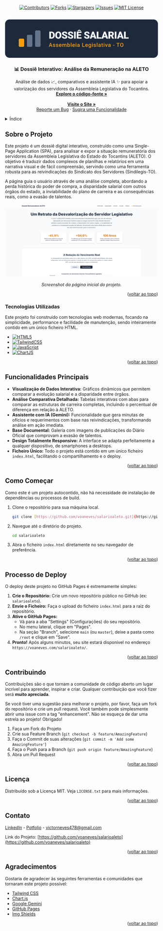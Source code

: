 <a name="readme-top"></a>

<div align="center">
  
  [![Contributors][contributors-shield]][contributors-url]
  [![Forks][forks-shield]][forks-url]
  [![Stargazers][stars-shield]][stars-url]
  [![Issues][issues-shield]][issues-url]
  [![MIT License][license-shield]][license-url]
  
</div>
<br />
<div align="center">
  <a href="https://github.com/voaneves/salarioaleto">
    <img src="assets/img/logo.svg" alt="Logotipo" />    
  </a>
  <h3 align="center">📊 Dossiê Interativo: Análise da Remuneração na ALETO</h3>
  <p align="center">
    Análise de dados 📈, comparativos e assistente IA ✨ para apoiar a valorização dos servidores da Assembleia Legislativa do Tocantins.
    <br />
    <a href="https://github.com/voaneves/salarioaleto"><strong>Explore o código-fonte »</strong></a>
    <br />
    <br />
    <a href="https://voaneves.com/salarioaleto/"><strong>Visite o Site »</strong></a>
    <br>
    <a href="https://github.com/voaneves/salarioaleto/issues">Reporte um Bug</a>
    ·
    <a href="https://github.com/voaneves/salarioaleto/issues">Sugira uma Funcionalidade</a>
  </p>
</div>

<details>
  <summary>Índice</summary>
  <ol>
    <li>
      <a href="#sobre-o-projeto">Sobre o Projeto</a>
      <ul>
        <li><a href="#tecnologias-utilizadas">Tecnologias Utilizadas</a></li>
      </ul>
    </li>
    <li><a href="#funcionalidades-principais">Funcionalidades Principais</a></li>
    <li><a href="#como-começar">Como Começar</a></li>
    <li><a href="#processo-de-deploy">Processo de Deploy</a></li>
    <li><a href="#contribuindo">Contribuindo</a></li>
    <li><a href="#licença">Licença</a></li>
    <li><a href="#contato">Contato</a></li>
    <li><a href="#agradecimentos">Agradecimentos</a></li>
  </ol>
</details>

## Sobre o Projeto

Este projeto é um dossiê digital interativo, construído como uma Single-Page Application (SPA), para analisar e expor a situação remuneratória dos servidores da Assembleia Legislativa do Estado do Tocantins (ALETO). O objetivo é traduzir dados complexos de planilhas e relatórios em uma narrativa visual e de fácil compreensão, servindo como uma ferramenta robusta para as reivindicações do Sindicato dos Servidores (Sindilegis-TO).

A página guia o usuário através de uma análise completa, abordando a perda histórica do poder de compra, a disparidade salarial com outros órgãos do estado, a inviabilidade do plano de carreira e as consequências reais, como a evasão de talentos.

<div align="center">
  <a href="https://voaneves.com/salarioaleto/">
    <img src="assets/img/screenshot.png" alt="Screenshot da página inicial">
  </a>
</div>
<p align="center"><i>Screenshot da página inicial do projeto.</i></p>

<p align="right">(<a href="#readme-top">voltar ao topo</a>)</p>

### Tecnologias Utilizadas

Este projeto foi construído com tecnologias web modernas, focando na simplicidade, performance e facilidade de manutenção, sendo inteiramente contido em um único ficheiro HTML.

* [![HTML5][HTML5-shield]][HTML5-url]
* [![TailwindCSS][TailwindCSS.com]][TailwindCSS-url]
* [![JavaScript][JavaScript-shield]][JavaScript-url]
* [![ChartJS][ChartJS-shield]][ChartJS-url]

<p align="right">(<a href="#readme-top">voltar ao topo</a>)</p>

## Funcionalidades Principais

-   **Visualização de Dados Interativa:** Gráficos dinâmicos que permitem comparar a evolução salarial e a disparidade entre órgãos.
-   **Análise Comparativa Detalhada:** Tabelas interativas com abas para comparar as estruturas de carreira completas, incluindo o percentual de diferença em relação à ALETO.
-   **Assistente com IA (Gemini):** Funcionalidade que gera minutas de ofícios e requerimentos com base nas reivindicações, transformando análise em ação imediata.
-   **Base Documental:** Galeria com imagens de publicações do Diário Oficial que comprovam a evasão de talentos.
-   **Design Totalmente Responsivo:** A interface se adapta perfeitamente a qualquer dispositivo, de smartphones a desktops.
-   **Ficheiro Único:** Todo o projeto está contido em um único ficheiro `index.html`, facilitando o compartilhamento e o deploy.

<p align="right">(<a href="#readme-top">voltar ao topo</a>)</p>

## Como Começar

Como este é um projeto autocontido, não há necessidade de instalação de dependências ou processos de build.

1.  Clone o repositório para sua máquina local.
    ```sh
    git clone [https://github.com/voaneves/salarioaleto.git](https://github.com/voaneves/salarioaleto.git)
    ```
2.  Navegue até o diretório do projeto.
    ```sh
    cd salarioaleto
    ```
3.  Abra o ficheiro `index.html` diretamente no seu navegador de preferência.

<p align="right">(<a href="#readme-top">voltar ao topo</a>)</p>

## Processo de Deploy

O deploy deste projeto no GitHub Pages é extremamente simples:

1.  **Crie o Repositório:** Crie um novo repositório público no GitHub (ex: `salarioaleto`).
2.  **Envie o Ficheiro:** Faça o upload do ficheiro `index.html` para a raiz do repositório.
3.  **Ative o GitHub Pages:**
    * Vá para a aba "Settings" (Configurações) do seu repositório.
    * No menu lateral, clique em "Pages".
    * Na seção "Branch", selecione `main` (ou `master`), deixe a pasta como `/root` e clique em "Save".
4.  **Pronto!** Após alguns minutos, seu site estará disponível no endereço `https://voaneves.com/salarioaleto/`.

<p align="right">(<a href="#readme-top">voltar ao topo</a>)</p>

## Contribuindo

Contribuições são o que tornam a comunidade de código aberto um lugar incrível para aprender, inspirar e criar. Qualquer contribuição que você fizer será **muito apreciada**.

Se você tiver uma sugestão para melhorar o projeto, por favor, faça um fork do repositório e crie um pull request. Você também pode simplesmente abrir uma issue com a tag "enhancement".
Não se esqueça de dar uma estrela ao projeto! Obrigado!

1.  Faça um Fork do Projeto
2.  Crie sua Feature Branch (`git checkout -b feature/AmazingFeature`)
3.  Faça o Commit de suas alterações (`git commit -m 'Add some AmazingFeature'`)
4.  Faça o Push para a Branch (`git push origin feature/AmazingFeature`)
5.  Abra um Pull Request

<p align="right">(<a href="#readme-top">voltar ao topo</a>)</p>

## Licença

Distribuído sob a Licença MIT. Veja `LICENSE.txt` para mais informações.

<p align="right">(<a href="#readme-top">voltar ao topo</a>)</p>

## Contato

[LinkedIn](https://linkedin.com/in/voaneves) - [Potfolio](https://voaneves.com) - victorneves478@gmail.com

Link do Projeto: [https://github.com/voaneves/salarioaleto](https://github.com/voaneves/salarioaleto)

<p align="right">(<a href="#readme-top">voltar ao topo</a>)</p>

## Agradecimentos

Gostaria de agradecer às seguintes ferramentas e comunidades que tornaram este projeto possível:

* [Tailwind CSS](https://tailwindcss.com/)
* [Chart.js](https://www.chartjs.org/)
* [Google Gemini](https://gemini.google.com/)
* [GitHub Pages](https://pages.github.com/)
* [Img Shields](https://shields.io)

<p align="right">(<a href="#readme-top">voltar ao topo</a>)</p>

<!-- MARKDOWN LINKS & IMAGES -->
[contributors-shield]: https://img.shields.io/github/contributors/voaneves/salarioaleto.svg?style=for-the-badge
[contributors-url]: https://github.com/voaneves/salarioaleto/graphs/contributors
[forks-shield]: https://img.shields.io/github/forks/voaneves/salarioaleto.svg?style=for-the-badge
[forks-url]: https://github.com/voaneves/salarioaleto/network/members
[stars-shield]: https://img.shields.io/github/stars/voaneves/salarioaleto.svg?style=for-the-badge
[stars-url]: https://github.com/voaneves/salarioaleto/stargazers
[issues-shield]: https://img.shields.io/github/issues/voaneves/salarioaleto.svg?style=for-the-badge
[issues-url]: https://github.com/voaneves/salarioaleto/issues
[license-shield]: https://img.shields.io/github/license/voaneves/salarioaleto.svg?style=for-the-badge
[license-url]: https://github.com/voaneves/salarioaleto/blob/main/LICENSE.txt
[HTML5-shield]: https://img.shields.io/badge/HTML5-E34F26?style=for-the-badge&logo=html5&logoColor=white
[HTML5-url]: https://developer.mozilla.org/pt-BR/docs/Web/HTML
[TailwindCSS.com]: https://img.shields.io/badge/Tailwind_CSS-06B6D4?style=for-the-badge&logo=tailwindcss&logoColor=white
[TailwindCSS-url]: https://tailwindcss.com/
[JavaScript-shield]: https://img.shields.io/badge/JavaScript-F7DF1E?style=for-the-badge&logo=javascript&logoColor=black
[JavaScript-url]: https://developer.mozilla.org/pt-BR/docs/Web/JavaScript
[ChartJS-shield]: https://img.shields.io/badge/Chart.js-FF6384?style=for-the-badge&logo=chartdotjs&logoColor=white
[ChartJS-url]: https://www.chartjs.org/
